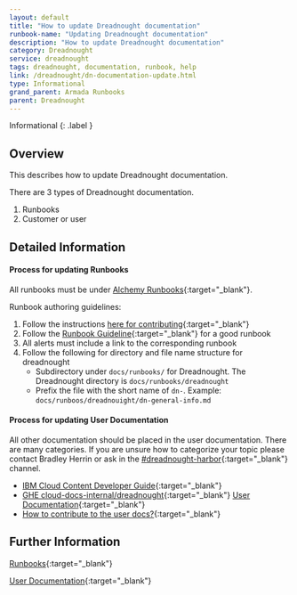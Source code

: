```yaml
---
layout: default
title: "How to update Dreadnought documentation"
runbook-name: "Updating Dreadnought documentation"
description: "How to update Dreadnought documentation"
category: Dreadnought
service: dreadnought
tags: dreadnought, documentation, runbook, help
link: /dreadnought/dn-documentation-update.html
type: Informational
grand_parent: Armada Runbooks
parent: Dreadnought
---
```


Informational
{: .label }

## Overview
This describes how to update Dreadnought documentation.

There are 3 types of Dreadnought documentation.

1. Runbooks
1. Customer or user

## Detailed Information

#### Process for updating Runbooks

All runbooks must be under [Alchemy Runbooks](https://pages.github.ibm.com/alchemy-conductors/documentation-pages/docs/runbooks/runbooks.html){:target="_blank"}.

Runbook authoring guidelines:

1. Follow the instructions [here for contributing](https://github.ibm.com/alchemy-conductors/documentation-pages/blob/master/CONTRIBUTING.md){:target="_blank"}
1. Follow the [Runbook Guideline](https://pages.github.ibm.com/alchemy-conductors/documentation-pages/docs/doc_updates/runbook_guideline.html){:target="_blank"} for a good runbook
1. All alerts must include a link to the corresponding runbook
1. Follow the following for directory and file name structure for dreadnought
   - Subdirectory under `docs/runbooks/` for Dreadnought.  The Dreadnought directory is `docs/runbooks/dreadnought`
   - Prefix the file with the short name of `dn-`.  Example: `docs/runboos/dreadnouight/dn-general-info.md`

#### Process for updating User Documentation

All other documentation should be placed in the user documentation.  There are many categories.  If you are unsure how to categorize your topic please contact Bradley Herrin or ask in the [#dreadnought-harbor](https://ibm.enterprise.slack.com/archives/C05KHQJLB54){:target="_blank"} channel.

- [IBM Cloud Content Developer Guide](https://test.cloud.ibm.com/docs/writing?topic=writing-get-started-onboarding){:target="_blank"}
- [GHE cloud-docs-internal/dreadnought](https://github.ibm.com/cloud-docs-internal/dreadnought){:target="_blank"}
[User Documentation](https://test.cloud.ibm.com/docs-internal/dreadnought){:target="_blank"}
- [How to contribute to the user docs?](https://github.ibm.com/cloud-docs-internal/dreadnought/blob/source/.github/CONTRIBUTING.md){:target="_blank"}

## Further Information

[Runbooks](https://pages.github.ibm.com/alchemy-conductors/documentation-pages/docs/runbooks/runbooks.html){:target="_blank"}

[User Documentation](https://test.cloud.ibm.com/docs-internal/dreadnought){:target="_blank"}
